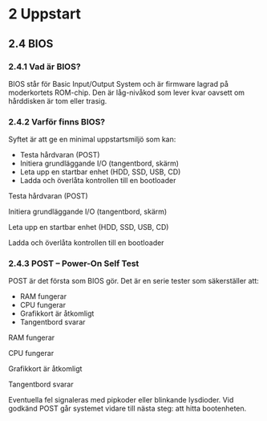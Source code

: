 # 2 Uppstart

## 2.4 BIOS

### 2.4.1 Vad är BIOS?

BIOS står för Basic Input/Output System och är firmware lagrad på moderkortets ROM-chip. Den är låg-nivåkod som lever kvar oavsett om hårddisken är tom eller trasig.

### 2.4.2 Varför finns BIOS?

Syftet är att ge en minimal uppstartsmiljö som kan:

- Testa hårdvaran (POST)
- Initiera grundläggande I/O (tangentbord, skärm)
- Leta upp en startbar enhet (HDD, SSD, USB, CD)
- Ladda och överlåta kontrollen till en bootloader

Testa hårdvaran (POST)

Initiera grundläggande I/O (tangentbord, skärm)

Leta upp en startbar enhet (HDD, SSD, USB, CD)

Ladda och överlåta kontrollen till en bootloader

### 2.4.3 POST – Power-On Self Test

POST är det första som BIOS gör. Det är en serie tester som säkerställer att:

- RAM fungerar
- CPU fungerar
- Grafikkort är åtkomligt
- Tangentbord svarar

RAM fungerar

CPU fungerar

Grafikkort är åtkomligt

Tangentbord svarar

Eventuella fel signaleras med pipkoder eller blinkande lysdioder. Vid godkänd POST går systemet vidare till nästa steg: att hitta bootenheten.


